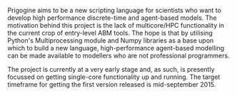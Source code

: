 Prigogine aims to be a new scripting language for scientists who want to develop high performance discrete-time and agent-based models.
The motivation behind this project is the lack of multicore/HPC functionality in the current crop of entry-level ABM tools.
The hope is that by utilising Python's Multiprocessing module and Numpy libraries as a base upon which to build a new language, high-performance agent-based modelling can be made available to modellers who are not professional programmers.

The project is currently at a very early stage and, as such, is presently focussed on getting single-core functionality up and running. The target timeframe for getting the first version released is mid-september 2015.